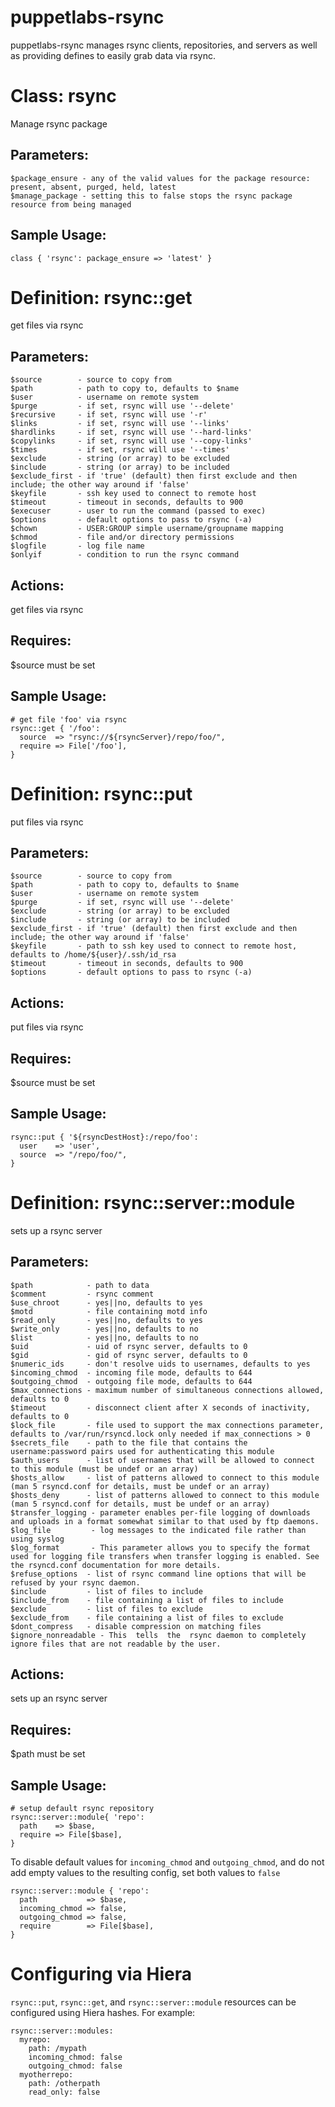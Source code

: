 # puppetlabs-rsync #

puppetlabs-rsync manages rsync clients, repositories, and servers as well as
providing defines to easily grab data via rsync.

# Class: rsync #

Manage rsync package

## Parameters: ##
    $package_ensure - any of the valid values for the package resource: present, absent, purged, held, latest
    $manage_package - setting this to false stops the rsync package resource from being managed

## Sample Usage: ##
    class { 'rsync': package_ensure => 'latest' }

# Definition: rsync::get #

get files via rsync

## Parameters: ##
    $source        - source to copy from
    $path          - path to copy to, defaults to $name
    $user          - username on remote system
    $purge         - if set, rsync will use '--delete'
    $recursive     - if set, rsync will use '-r'
    $links         - if set, rsync will use '--links'
    $hardlinks     - if set, rsync will use '--hard-links'
    $copylinks     - if set, rsync will use '--copy-links'
    $times         - if set, rsync will use '--times'
    $exclude       - string (or array) to be excluded
    $include       - string (or array) to be included
    $exclude_first - if 'true' (default) then first exclude and then include; the other way around if 'false'
    $keyfile       - ssh key used to connect to remote host
    $timeout       - timeout in seconds, defaults to 900
    $execuser      - user to run the command (passed to exec)
    $options       - default options to pass to rsync (-a)
    $chown         - USER:GROUP simple username/groupname mapping
    $chmod         - file and/or directory permissions
    $logfile       - log file name
    $onlyif        - condition to run the rsync command

## Actions: ##
  get files via rsync

## Requires: ##
  $source must be set

## Sample Usage: ##
    # get file 'foo' via rsync
    rsync::get { '/foo':
      source  => "rsync://${rsyncServer}/repo/foo/",
      require => File['/foo'],
    }

# Definition: rsync::put #

put files via rsync

## Parameters: ##
    $source        - source to copy from
    $path          - path to copy to, defaults to $name
    $user          - username on remote system
    $purge         - if set, rsync will use '--delete'
    $exclude       - string (or array) to be excluded
    $include       - string (or array) to be included
    $exclude_first - if 'true' (default) then first exclude and then include; the other way around if 'false'
    $keyfile       - path to ssh key used to connect to remote host, defaults to /home/${user}/.ssh/id_rsa
    $timeout       - timeout in seconds, defaults to 900
    $options       - default options to pass to rsync (-a)

## Actions: ##
  put files via rsync

## Requires: ##
  $source must be set

## Sample Usage: ##
    rsync::put { '${rsyncDestHost}:/repo/foo':
      user    => 'user',
      source  => "/repo/foo/",
    }

# Definition: rsync::server::module #

sets up a rsync server

## Parameters: ##
    $path            - path to data
    $comment         - rsync comment
    $use_chroot      - yes||no, defaults to yes
    $motd            - file containing motd info
    $read_only       - yes||no, defaults to yes
    $write_only      - yes||no, defaults to no
    $list            - yes||no, defaults to no
    $uid             - uid of rsync server, defaults to 0
    $gid             - gid of rsync server, defaults to 0
    $numeric_ids     - don't resolve uids to usernames, defaults to yes
    $incoming_chmod  - incoming file mode, defaults to 644
    $outgoing_chmod  - outgoing file mode, defaults to 644
    $max_connections - maximum number of simultaneous connections allowed, defaults to 0
    $timeout         - disconnect client after X seconds of inactivity, defaults to 0
    $lock_file       - file used to support the max connections parameter, defaults to /var/run/rsyncd.lock only needed if max_connections > 0
    $secrets_file    - path to the file that contains the username:password pairs used for authenticating this module
    $auth_users      - list of usernames that will be allowed to connect to this module (must be undef or an array)
    $hosts_allow     - list of patterns allowed to connect to this module (man 5 rsyncd.conf for details, must be undef or an array)
    $hosts_deny      - list of patterns allowed to connect to this module (man 5 rsyncd.conf for details, must be undef or an array)
    $transfer_logging - parameter enables per-file logging of downloads and uploads in a format somewhat similar to that used by ftp daemons.
    $log_file         - log messages to the indicated file rather than using syslog
    $log_format       - This parameter allows you to specify the format used for logging file transfers when transfer logging is enabled. See the rsyncd.conf documentation for more details.
    $refuse_options  - list of rsync command line options that will be refused by your rsync daemon.
    $include         - list of files to include
    $include_from    - file containing a list of files to include
    $exclude         - list of files to exclude
    $exclude_from    - file containing a list of files to exclude
    $dont_compress   - disable compression on matching files
    $ignore_nonreadable - This  tells  the  rsync daemon to completely ignore files that are not readable by the user.

## Actions: ##
  sets up an rsync server

## Requires: ##
  $path must be set

## Sample Usage: ##
    # setup default rsync repository
    rsync::server::module{ 'repo':
      path    => $base,
      require => File[$base],
    }

To disable default values for ``incoming_chmod`` and ``outgoing_chmod``, and
do not add empty values to the resulting config, set both values to ``false``

    rsync::server::module { 'repo':
      path           => $base,
      incoming_chmod => false,
      outgoing_chmod => false,
      require        => File[$base],
    }

# Configuring via Hiera #
``rsync::put``, ``rsync::get``, and ``rsync::server::module`` resources can be
configured using Hiera hashes. For example:

    rsync::server::modules:
      myrepo:
        path: /mypath
        incoming_chmod: false
        outgoing_chmod: false
      myotherrepo:
        path: /otherpath
        read_only: false
